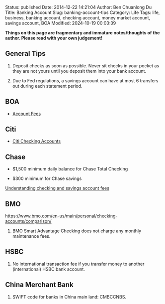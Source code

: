 Status: published
Date: 2014-12-22 14:21:04
Author: Ben Chuanlong Du
Title: Banking Account
Slug: banking-account-tips
Category: Life
Tags: life, business, banking account, checking account, money market account, savings account, BOA
Modified: 2024-10-19 00:03:39

**Things on this page are fragmentary and immature notes/thoughts of the author. Please read with your own judgement!**

## General Tips

1. Deposit checks as soon as possible. 
    Never sit checks in your pocket 
    as they are not yours until you deposit them into your bank account.

2. Due to Fed regulations,
    a savings account can have at most 6 transfers out during each statement period.

## BOA

- [Account Fees](https://www.bankofamerica.com/deposits/account-fees/)

## Citi

- [Citi Checking Accounts](https://www.citi.com/banking/checking-account)

## Chase

- $1,500 minimum daily balance for Chase Total Checking

- $300 minimum for Chase savings

[Understanding checking and savings account fees](https://www.chase.com/personal/fees/total-checking?jp_cmp=rb/107869/ema/LC-COREFEE23/Body_Textlink_2)

## BMO

https://www.bmo.com/en-us/main/personal/checking-accounts/comparison/

1. BMO Smart Advantage Checking does not charge any monthly maintenance fees.

## HSBC 

1. No international transaction fee if you transfer money to another (international) HSBC bank account.

## China Merchant Bank

1. SWIFT code for banks in China main land: CMBCCNBS.
